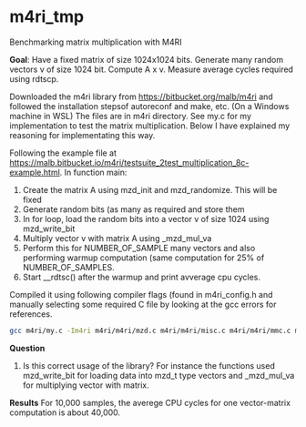 # m4ri_tmp
Benchmarking matrix multiplication with M4RI

**Goal**: Have a fixed matrix of size 1024x1024 bits. Generate many random vectors v of size 1024 bit. Compute A x v. Measure average cycles required using rdtscp.

Downloaded the m4ri library from https://bitbucket.org/malb/m4ri and followed the installation stepsof autoreconf and make, etc. (On a Windows machine in WSL)
The files are in m4ri directory. See my.c for my implementation to test the matrix multiplication. Below I have explained my reasoning for implementating this way.

Following the example file at https://malb.bitbucket.io/m4ri/testsuite_2test_multiplication_8c-example.html.
In function main:
1. Create the matrix A using mzd_init and mzd_randomize. This will be fixed
2. Generate random bits (as many as required and store them
3. In for loop, load the random bits into a vector v  of size 1024 using mzd_write_bit
4. Multiply vector v with matrix A using _mzd_mul_va
5. Perform this for NUMBER_OF_SAMPLE many vectors and also performing warmup computation (same computation for 25% of NUMBER_OF_SAMPLES.
6. Start __rdtsc() after the warmup and print avverage cpu cycles.


Compiled it using following compiler flags (found in m4ri_config.h and manually selecting some required C file by looking at the gcc errors for references.

```bash
gcc m4ri/my.c -Im4ri m4ri/m4ri/mzd.c m4ri/m4ri/misc.c m4ri/m4ri/mmc.c m4ri/m4ri/graycode.c -march=native -mmmx -msse -msse2 -msse3 -mssse3 -msse4.1 -msse4.2 -msha -maes -mavx -mfma -mavx2  -g -O2 -o m4ri/my.exe
```


**Question** 
1. Is this correct usage of the library? For instance the functions used mzd_write_bit for loading data into mzd_t type vectors and _mzd_mul_va for multiplying vector with matrix.

**Results**
For 10,000 samples, the averege CPU cycles for one vector-matrix computation is about 40,000. 

